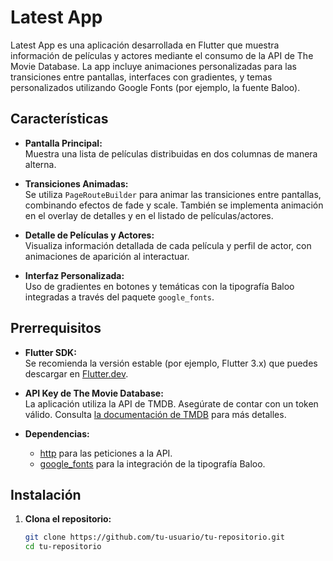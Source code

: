 # Latest App

Latest App es una aplicación desarrollada en Flutter que muestra información de películas y actores mediante el consumo de la API de The Movie Database. La app incluye animaciones personalizadas para las transiciones entre pantallas, interfaces con gradientes, y temas personalizados utilizando Google Fonts (por ejemplo, la fuente Baloo).

## Características

- **Pantalla Principal:**  
  Muestra una lista de películas distribuidas en dos columnas de manera alterna.
  
- **Transiciones Animadas:**  
  Se utiliza `PageRouteBuilder` para animar las transiciones entre pantallas, combinando efectos de fade y scale. También se implementa animación en el overlay de detalles y en el listado de películas/actores.

- **Detalle de Películas y Actores:**  
  Visualiza información detallada de cada película y perfil de actor, con animaciones de aparición  al interactuar.

- **Interfaz Personalizada:**  
  Uso de gradientes en botones y temáticas con la tipografía Baloo integradas a través del paquete `google_fonts`.

## Prerrequisitos

- **Flutter SDK:**  
  Se recomienda la versión estable (por ejemplo, Flutter 3.x) que puedes descargar en [Flutter.dev](https://flutter.dev).

- **API Key de The Movie Database:**  
  La aplicación utiliza la API de TMDB. Asegúrate de contar con un token válido. Consulta [la documentación de TMDB](https://developers.themoviedb.org/3/getting-started/authentication) para más detalles.

- **Dependencias:**  
  - [http](https://pub.dev/packages/http) para las peticiones a la API.  
  - [google_fonts](https://pub.dev/packages/google_fonts) para la integración de la tipografía Baloo.

## Instalación

1. **Clona el repositorio:**

   ```bash
   git clone https://github.com/tu-usuario/tu-repositorio.git
   cd tu-repositorio
